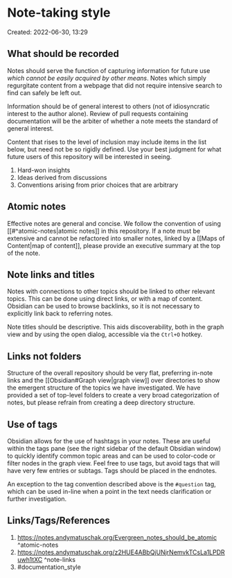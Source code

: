 # Note-taking style
Created: 2022-06-30, 13:29

## What should be recorded
Notes should serve the function of capturing information for future use _which cannot be easily acquired by other means_.  Notes which simply regurgitate content from a webpage that did not require intensive search to find can safely be left out.

Information should be of general interest to others (not of idiosyncratic interest to the author alone).  Review of pull requests containing documentation will be the arbiter of whether a note meets the standard of general interest.

Content that rises to the level of inclusion may include items in the list below, but need not be so rigidly defined.  Use your best judgment for what future users of this repository will be interested in seeing.

1. Hard-won insights
2. Ideas derived from discussions
3. Conventions arising from prior choices that are arbitrary

## Atomic notes
Effective notes are general and concise.  We follow the convention of using [[#^atomic-notes|atomic notes]] in this repository.  If a note must be extensive and cannot be refactored into smaller notes, linked by a [[Maps of Content|map of content]], please provide an executive summary at the top of the note.

## Note links and titles
Notes with connections to other topics should be linked to other relevant topics.  This can be done using direct links, or with a map of content.  Obsidian can be used to browse backlinks, so it is not necessary to explicitly link back to referring notes.

Note titles should be descriptive.  This aids discoverability, both in the graph view and by using the open dialog, accessible via the `Ctrl+O` hotkey.

## Links not folders
Structure of the overall repository should be very flat, preferring in-note links and the [[Obsidian#Graph view|graph view]] over directories to show the emergent structure of the topics we have investigated.  We have provided a set of top-level folders to create a very broad categorization of notes, but please refrain from creating a deep directory structure.

## Use of tags
Obsidian allows for the use of hashtags in your notes.  These are useful within the tags pane (see the right sidebar of the default Obsidian window) to quickly identify common topic areas and can be used to color-code or filter nodes in the graph view.  Feel free to use tags, but avoid tags that will have very few entries or subtags.  Tags should be placed in the endnotes.

An exception to the tag convention described above is the `#question` tag, which can be used in-line when a point in the text needs clarification or further investigation.

## Links/Tags/References
1. https://notes.andymatuschak.org/Evergreen_notes_should_be_atomic ^atomic-notes
2. https://notes.andymatuschak.org/z2HUE4ABbQjUNjrNemvkTCsLa1LPDRuwh1tXC ^note-links
3. #documentation_style 